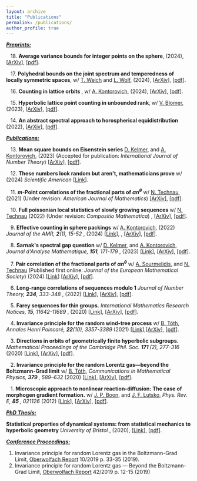 ```yaml
---
layout: archive
title: "Publications"
permalink: /publications/
author_profile: true
---
```


***<u>Preprints:</u>***

&nbsp;&nbsp;&nbsp;18\.   <b>Average variance bounds for integer points on the sphere</b>, (2024), [[ArXiv](https://arxiv.org/abs/2402.12822)], [[pdf](../files/Average_Sphere.pdf)].

&nbsp;&nbsp;&nbsp;17\.   <b>Polyhedral bounds on the joint spectrum and temperedness of locally symmetric spaces</b>, w/  [T. Weich](https://www.uni-paderborn.de/person/49178) and [L. Wolf](https://www.uni-paderborn.de/person/45027), (2024), [[ArXiv](https://arxiv.org/abs/2402.02530)], [[pdf](../files/LWW2024.pdf)].

&nbsp;&nbsp;&nbsp;16\.   <b>Counting in lattice orbits </b>, w/  [A. Kontorovich](https://sites.math.rutgers.edu/~alexk/), (2024), [[ArXiv](https://arxiv.org/abs/2401.07740)],  [[pdf](../files/Orbit_Count.pdf)].

&nbsp;&nbsp;&nbsp;15\.   <b>Hyperbolic lattice point counting in unbounded rank</b>, w/  [V. Blomer](https://www.math.uni-bonn.de/people/blomer/), (2023),  [[ArXiv](https://arxiv.org/abs/2309.00522)], [[pdf](../files/hyperbolic-counting-final.pdf)].


&nbsp;&nbsp;&nbsp;14\.   <b>An abstract spectral approach to horospherical equidistribution</b> (2022), [[ArXiv](https://arxiv.org/abs/2211.01900)], [[pdf](../files/Effective_Horocycles.pdf)].



***<u>Publications:</u>***


&nbsp;&nbsp;&nbsp;13\.   <b>Mean square bounds on Eisenstein series</b> [D. Kelmer](https://sites.google.com/bc.edu/dubi-kelmer/), and [A. Kontorovich](https://sites.math.rutgers.edu/~alexk/), (2023) (Accepted for publication: <i> International Journal of Number Theory</i>) [[ArXiv](https://arxiv.org/abs/2305.15162)], [[pdf](../files/Mean_Square_Eisenstein.pdf)].

&nbsp;&nbsp;&nbsp;12\.   <b>These numbers look random but aren't, mathematicians prove</b> w/  (2024) <i> Scientific American </i> [[Link](https://www.scientificamerican.com/article/these-numbers-look-random-but-arent-mathematicians-prove/)].

&nbsp;&nbsp;&nbsp;11\.   <b>$m$-Point correlations of the fractional parts of $\alpha n^\theta$</b> w/  [N. Technau](https://sites.google.com/view/niclas-technaus-website), (2021) (Under revision: <i> American Journal of Mathematics</i>) [[ArXiv](https://arxiv.org/abs/2112.11524)], [[pdf](../files/Higher.pdf)].

&nbsp;&nbsp;&nbsp;10\.   <b>Full poissonian local statistics of slowly growing sequences</b> w/  [N. Technau](https://sites.google.com/view/niclas-technaus-website) (2022) (Under revision: <i> Compositio Mathematica</i>) , [[ArXiv](https://arxiv.org/abs/2206.07809)], [[pdf](../files/Logarithmic_15_June.pdf)].

&nbsp;&nbsp;&nbsp;9\.   <b>Effective counting in sphere packings</b> w/  [A. Kontorovich](https://sites.math.rutgers.edu/~alexk/), (2022) <i>Journal of the AMR, <b>2</b>(1), 15-52 </i>, (2024) [[Link](https://jamathr.org/index.php/jamr/article/view/Vol-2Issue-1Paper-2)], ,  [[ArXiv](https://arxiv.org/abs/2205.13004)], [[pdf](../files/KontorovichLutsko2022.pdf)].

&nbsp;&nbsp;&nbsp;8\.   <b>Sarnak's spectral gap question</b> w/  [D. Kelmer](https://sites.google.com/bc.edu/dubi-kelmer/), and [A. Kontorovich](https://sites.math.rutgers.edu/~alexk/), <i> Journal d'Analyse Mathematique, <b>151</b>, 171-179 </i>, (2023) [[Link](https://link.springer.com/article/10.1007/s11854-023-0322-z)], [[ArXiv](https://arxiv.org/abs/2210.13969)], [[pdf](../files/Exceptional_Spec.pdf)].

&nbsp;&nbsp;&nbsp;7\.   <b>Pair correlation of the fractional parts of $\alpha n^\theta$</b> w/ [A. Sourmelidis](https://www.math.tugraz.at/~sourmelidis/), and [N. Technau](https://sites.google.com/view/niclas-technaus-website) (Published first online: <i> Journal of the European Mathematical Society</i>) (2024) [[Link](https://ems.press/journals/jems/articles/14297682)] [[ArXiv](https://arxiv.org/abs/2106.09800)], [[pdf](../files/Theta.pdf)].

&nbsp;&nbsp;&nbsp;6\.  <b>Long-range correlations of sequences modulo 1</b> <i>Journal of Number Theory, <b>234</b>, 333-348 </i>, (2022) [[Link](https://www.sciencedirect.com/science/article/pii/S0022314X21002274)], [[ArXiv](https://arxiv.org/abs/2007.09292)], [[pdf](../files/Long_Range.pdf)].

&nbsp;&nbsp;&nbsp;5\.  <b>Farey sequences for thin groups.</b> <i> International Mathematics Research Notices, <b>15</b>, 11642-11689 </i>, (2020) [[Link](https://academic.oup.com/imrn/advance-article/doi/10.1093/imrn/rnab036/6226703?guestAccessKey=2eae1952-4414-47c3-ab69-a5011548af65)], [[ArXiv](https://arxiv.org/abs/1907.01854)], [[pdf](../files/Farey.pdf)].

&nbsp;&nbsp;&nbsp;4\.  <b>Invariance principle for the random wind-tree process</b> w/ [B. Tóth](https://sites.google.com/view/balint-toth-math/), <i>Annales Henri Poincaré, <b>22</b>(10), 3357-3389 </i> (2021) [[Link](https://link.springer.com/article/10.1007/s00023-021-01106-4?wt_mc=Internal.Event.1.SEM.ArticleAuthorOnlineFirst&utm_source=ArticleAuthorOnlineFirst&utm_medium=email&utm_content=AA_en_06082018&ArticleAuthorOnlineFirst_20210907)],[[ArXiv](https://arxiv.org/abs/1912.02492)], [[pdf](../files/Wind-Tree.pdf)].

&nbsp;&nbsp;&nbsp;3\.  <b>Directions in orbits of geometrically finite hyperbolic subgroups.</b> <i>Mathematical Proceedings of the Cambridge Phil. Soc. <b> 171 </b>(2), 277-316 </i> (2020) [[Link](https://www.cambridge.org/core/journals/mathematical-proceedings-of-the-cambridge-philosophical-society/article/abs/directions-in-orbits-of-geometrically-finite-hyperbolic-subgroups/62E5FC227B848B7BCD59FD116BE32627)], [[ArXiv](https://arxiv.org/abs/1811.11054)], [[pdf](../files/Directions.pdf)].

&nbsp;&nbsp;&nbsp;2\.  <b>Invariance principle for the random Lorentz gas—beyond the Boltzmann-Grad limit</b> w/ [B. Tóth](https://sites.google.com/view/balint-toth-math/), <i>Communications in Mathematical Physics, <b> 379 </b>, 589–632 </i> (2020) [[Link](https://link.springer.com/article/10.1007/s00220-020-03852-8?wt_mc=Internal.Event.1.SEM.ArticleAuthorOnlineFirst)], [[ArXiv](https://arxiv.org/abs/1812.11325)], [[pdf](../files/Lorentz_Gas.pdf)].

&nbsp;&nbsp;&nbsp;1\.  <b>Microscopic approach to nonlinear reaction-diffusion: The case of morphogen gradient formation.</b> w/ [J. P. Boon](http://homepages.ulb.ac.be/~jpboon/), and [J. F. Lutsko](http://www.lutsko.com/), <i>Phys. Rev. E, <b> 85 </b>, 021126 </i> (2012) [[Link](https://journals.aps.org/pre/abstract/10.1103/PhysRevE.85.021126)], [[ArXiv](https://arxiv.org/abs/1110.5463)], [[pdf](../files/Nonlinear_RD.pdf)].


***<u>PhD Thesis:</u>***

 <b>Statistical properties of dynamical systems: from statistical mechanics to hyperbolic geometry</b> <i>University of Bristol </i>, (2020), [[Link](https://research-information.bris.ac.uk/en/studentTheses/statistical-properties-of-dynamical-systems)], [[pdf](../files/Thesis_Corrections.pdf)].
 
***<u>Conference Proceedings:</u>***

1. Invariance principle for random Lorentz gas in the Boltzmann-Grad Limit, [Oberwolfach Report](https://www.mfo.de/occasion/1910b/www_view) 10/2019 p. 33-35 (2019).
2. Invariance principle for random Lorentz gas — Beyond the Boltzmann-Grad Limit, [Oberwolfach Report](https://www.mfo.de/occasion/1938/www_view) 42/2019 p. 12-15 (2019)

